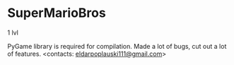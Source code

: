 # SuperMarioBros
1 lvl

PyGame library is required for compilation.
Made a lot of bugs, cut out a lot of features.
<contacts: eldarpoplauski111@gmail.com>

